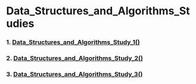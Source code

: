 # Data_Structures_and_Algorithms_Studies
### 1. [Data_Structures_and_Algorithms_Study_1()]()
### 2. [Data_Structures_and_Algorithms_Study_2()]()
### 3. [Data_Structures_and_Algorithms_Study_3()]()  



